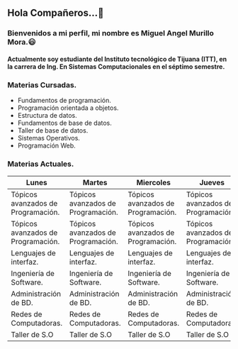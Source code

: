 ## Hola Compañeros...👋

### Bienvenidos a mi perfil, mi nombre es Miguel Angel Murillo Mora.😃

#### Actualmente soy estudiante del Instituto tecnológico de Tijuana (ITT), en la carrera de Ing. En Sistemas Computacionales en el séptimo semestre.

### **Materias Cursadas.**
  - Fundamentos de programación.
  - Programación orientada a objetos.
  - Estructura de datos.
  - Fundamentos de base de datos.
  - Taller de base de datos.
  - Sistemas Operativos.
  - Programación Web.

### **Materias Actuales.**
| **Lunes**                          | **Martes**                         | **Miercoles**                      | **Jueves**                         | **Viernes**                        |
|------------------------------------|------------------------------------|------------------------------------|------------------------------------|------------------------------------|
| Tópicos avanzados de Programación. | Tópicos avanzados de Programación. | Tópicos avanzados de Programación. | Tópicos avanzados de Programación. | Tópicos avanzados de Programación. |
| Tópicos avanzados de Programación. | Tópicos avanzados de Programación. | Tópicos avanzados de Programación. | Tópicos avanzados de Programación. | Tópicos avanzados de Programación. |
| Lenguajes de interfaz.             | Lenguajes de interfaz.             | Lenguajes de interfaz.             | Lenguajes de interfaz.             | Lenguajes de interfaz.             |
| Ingeniería de Software.            | Ingeniería de Software.            | Ingeniería de Software.            | Ingeniería de Software.            | Ingeniería de Software.            |
| Administración de BD.              | Administración de BD.              | Administración de BD.              | Administración de BD.              | Administración de BD.              |
| Redes de Computadoras.             | Redes de Computadoras.             | Redes de Computadoras.             | Redes de Computadoras.             | Redes de Computadoras.             |
| Taller de S.O                      | Taller de S.O                      | Taller de S.O                      | Taller de S.O                      | Taller de S.O                      |
